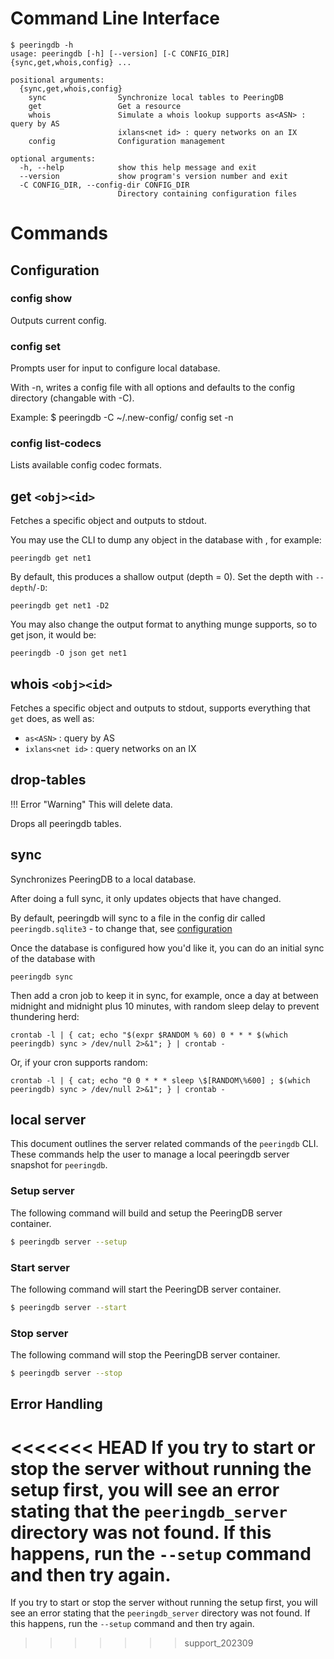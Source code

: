 # Command Line Interface

    $ peeringdb -h
    usage: peeringdb [-h] [--version] [-C CONFIG_DIR] {sync,get,whois,config} ...

    positional arguments:
      {sync,get,whois,config}
        sync                Synchronize local tables to PeeringDB
        get                 Get a resource
        whois               Simulate a whois lookup supports as<ASN> : query by AS
                            ixlans<net id> : query networks on an IX
        config              Configuration management

    optional arguments:
      -h, --help            show this help message and exit
      --version             show program's version number and exit
      -C CONFIG_DIR, --config-dir CONFIG_DIR
                            Directory containing configuration files

# Commands
## Configuration
### config show
Outputs current config.

### config set
Prompts user for input to configure local database.

With -n, writes a config file with all options and defaults to the config directory (changable with -C).

Example:
    $ peeringdb -C ~/.new-config/ config set -n

### config list-codecs
Lists available config codec formats.

## get `<obj><id>`
Fetches a specific object and outputs to stdout.

You may use the CLI to dump any object in the database with <object tag><id>, for example:

    peeringdb get net1

By default, this produces a shallow output (depth = 0). Set the depth with `--depth`/`-D`:

    peeringdb get net1 -D2

You may also change the output format to anything munge supports, so to get json, it would be:

    peeringdb -O json get net1

## whois `<obj><id>`
Fetches a specific object and outputs to stdout, supports everything that `get` does, as well as:

* `as<ASN>` : query by AS
* `ixlans<net id>` : query networks on an IX

## drop-tables

!!! Error "Warning"
    This will delete data.

Drops all peeringdb tables.

## sync
Synchronizes PeeringDB to a local database.

After doing a full sync, it only updates objects that have changed.

By default, peeringdb will sync to a file in the config dir called `peeringdb.sqlite3` - to change that, see [configuration](index.md#configuration)

Once the database is configured how you'd like it, you can do an initial sync of the database with

    peeringdb sync

Then add a cron job to keep it in sync, for example, once a day at between midnight and midnight plus 10 minutes, with random sleep delay to prevent thundering herd:

    crontab -l | { cat; echo "$(expr $RANDOM % 60) 0 * * * $(which peeringdb) sync > /dev/null 2>&1"; } | crontab -

Or, if your cron supports random:

    crontab -l | { cat; echo "0 0 * * * sleep \$[RANDOM\%600] ; $(which peeringdb) sync > /dev/null 2>&1"; } | crontab -


## local server

This document outlines the server related commands of the `peeringdb` CLI. These commands help the user to manage a local peeringdb server snapshot for `peeringdb`.

### Setup server

The following command will build and setup the PeeringDB server container.

```sh
$ peeringdb server --setup
```

### Start server

The following command will start the PeeringDB server container.

```sh
$ peeringdb server --start
```

### Stop server

The following command will stop the PeeringDB server container.

```sh
$ peeringdb server --stop
```

## Error Handling

<<<<<<< HEAD
If you try to start or stop the server without running the setup first, you will see an error stating that the `peeringdb_server` directory was not found. If this happens, run the `--setup` command and then try again.
=======
If you try to start or stop the server without running the setup first, you will see an error stating that the `peeringdb_server` directory was not found. If this happens, run the `--setup` command and then try again.
>>>>>>> support_202309

